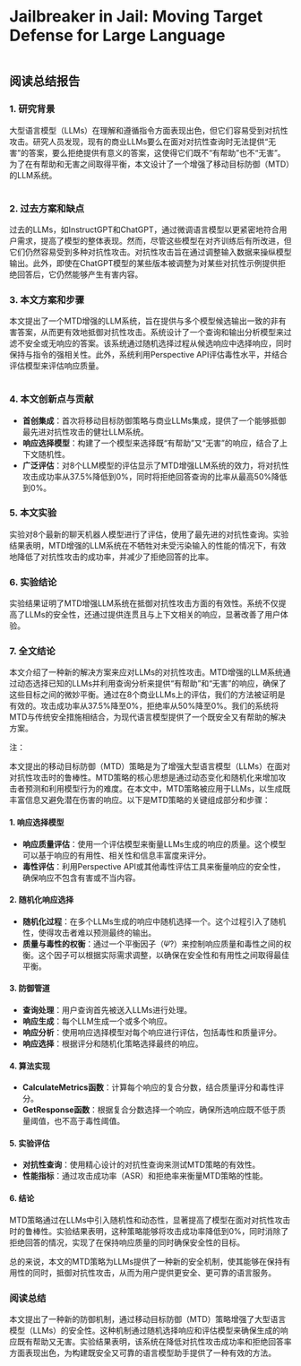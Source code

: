 # Jailbreaker in Jail: Moving Target Defense for Large Language

<figure><img src="../../.gitbook/assets/image (27).png" alt=""><figcaption></figcaption></figure>

## 阅读总结报告

### 1. 研究背景

大型语言模型（LLMs）在理解和遵循指令方面表现出色，但它们容易受到对抗性攻击。研究人员发现，现有的商业LLMs要么在面对对抗性查询时无法提供“无害”的答案，要么拒绝提供有意义的答案，这使得它们既不“有帮助”也不“无害”。为了在有帮助和无害之间取得平衡，本文设计了一个增强了移动目标防御（MTD）的LLM系统。

<figure><img src="../../.gitbook/assets/image (28).png" alt=""><figcaption></figcaption></figure>

### 2. 过去方案和缺点

过去的LLMs，如InstructGPT和ChatGPT，通过微调语言模型以更紧密地符合用户需求，提高了模型的整体表现。然而，尽管这些模型在对齐训练后有所改进，但它们仍然容易受到多种对抗性攻击。对抗性攻击旨在通过调整输入数据来操纵模型输出。此外，即使在ChatGPT模型的某些版本被调整为对某些对抗性示例提供拒绝回答后，它仍然能够产生有害内容。

### 3. 本文方案和步骤

本文提出了一个MTD增强的LLM系统，旨在提供与多个模型候选输出一致的非有害答案，从而更有效地抵御对抗性攻击。系统设计了一个查询和输出分析模型来过滤不安全或无响应的答案。该系统通过随机选择过程从候选响应中选择响应，同时保持与指令的强相关性。此外，系统利用Perspective API评估毒性水平，并结合评估模型来评估响应质量。

<figure><img src="../../.gitbook/assets/image (29).png" alt=""><figcaption></figcaption></figure>

### 4. 本文创新点与贡献

* **首创集成**：首次将移动目标防御策略与商业LLMs集成，提供了一个能够抵御最先进对抗性攻击的健壮LLM系统。
* **响应选择模型**：构建了一个模型来选择既“有帮助”又“无害”的响应，结合了上下文随机性。
* **广泛评估**：对8个LLM模型的评估显示了MTD增强LLM系统的效力，将对抗性攻击成功率从37.5%降低到0%，同时将拒绝回答查询的比率从最高50%降低到0%。

### 5. 本文实验

实验对8个最新的聊天机器人模型进行了评估，使用了最先进的对抗性查询。实验结果表明，MTD增强的LLM系统在不牺牲对未受污染输入的性能的情况下，有效地降低了对抗性攻击的成功率，并减少了拒绝回答的比率。

### 6. 实验结论

实验结果证明了MTD增强LLM系统在抵御对抗性攻击方面的有效性。系统不仅提高了LLMs的安全性，还通过提供连贯且与上下文相关的响应，显著改善了用户体验。

### 7. 全文结论

本文介绍了一种新的解决方案来应对LLMs的对抗性攻击。MTD增强的LLM系统通过动态选择已知的LLMs并利用查询分析来提供“有帮助”和“无害”的响应，确保了这些目标之间的微妙平衡。通过在8个商业LLMs上的评估，我们的方法被证明是有效的。攻击成功率从37.5%降至0%，拒绝率从50%降至0%。我们的系统将MTD与传统安全措施相结合，为现代语言模型提供了一个既安全又有帮助的解决方案。

注：

本文提出的移动目标防御（MTD）策略是为了增强大型语言模型（LLMs）在面对对抗性攻击时的鲁棒性。MTD策略的核心思想是通过动态变化和随机化来增加攻击者预测和利用模型行为的难度。在本文中，MTD策略被应用于LLMs，以生成既丰富信息又避免潜在伤害的响应。以下是MTD策略的关键组成部分和步骤：

#### 1. 响应选择模型

* **响应质量评估**：使用一个评估模型来衡量LLMs生成的响应的质量。这个模型可以基于响应的有用性、相关性和信息丰富度来评分。
* **毒性评估**：利用Perspective API或其他毒性评估工具来衡量响应的安全性，确保响应不包含有害或不当内容。

#### 2. 随机化响应选择

* **随机化过程**：在多个LLMs生成的响应中随机选择一个。这个过程引入了随机性，使得攻击者难以预测最终的输出。
* **质量与毒性的权衡**：通过一个平衡因子（𝛹?）来控制响应质量和毒性之间的权衡。这个因子可以根据实际需求调整，以确保在安全性和有用性之间取得最佳平衡。

#### 3. 防御管道

* **查询处理**：用户查询首先被送入LLMs进行处理。
* **响应生成**：每个LLM生成一个或多个响应。
* **响应分析**：使用响应选择模型对每个响应进行评估，包括毒性和质量评分。
* **响应选择**：根据评分和随机化策略选择最终的响应。

#### 4. 算法实现

* **CalculateMetrics函数**：计算每个响应的复合分数，结合质量评分和毒性评分。
* **GetResponse函数**：根据复合分数选择一个响应，确保所选响应既不低于质量阈值，也不高于毒性阈值。

#### 5. 实验评估

* **对抗性查询**：使用精心设计的对抗性查询来测试MTD策略的有效性。
* **性能指标**：通过攻击成功率（ASR）和拒绝率来衡量MTD策略的性能。

#### 6. 结论

MTD策略通过在LLMs中引入随机性和动态性，显著提高了模型在面对对抗性攻击时的鲁棒性。实验结果表明，这种策略能够将攻击成功率降低到0%，同时消除了拒绝回答的情况，实现了在保持响应质量的同时确保安全性的目标。

总的来说，本文的MTD策略为LLMs提供了一种新的安全机制，使其能够在保持有用性的同时，抵御对抗性攻击，从而为用户提供更安全、更可靠的语言服务。

### 阅读总结

本文提出了一种新的防御机制，通过移动目标防御（MTD）策略增强了大型语言模型（LLMs）的安全性。这种机制通过随机选择响应和评估模型来确保生成的响应既有帮助又无害。实验结果表明，该系统在降低对抗性攻击成功率和拒绝回答率方面表现出色，为构建既安全又可靠的语言模型助手提供了一种有效的方法。
